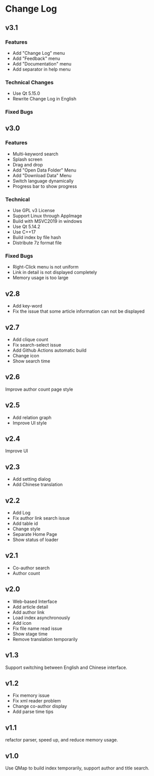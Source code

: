 # Change Log
## v3.1
### Features
* Add "Change Log" menu
* Add "Feedback" menu
* Add "Documentation" menu
* Add separator in help menu

### Technical Changes
* Use Qt 5.15.0
* Rewrite Change Log in English

### Fixed Bugs


## v3.0
### Features
* Multi-keyword search
* Splash screen
* Drag and drop
* Add "Open Data Folder" Menu
* Add "Download Data" Menu
* Switch language dynamically
* Progress bar to show progress

### Technical
* Use GPL v3 License
* Support Linux through AppImage
* Build with MSVC2019 in windows
* Use Qt 5.14.2
* Use C++17
* Build index by file hash
* Distribute 7z format file

### Fixed Bugs
* Right-Click menu is not uniform
* Link in detail is not displayed completely
* Memory usage is too large

## v2.8
* Add key-word
* Fix the issue that some article information can not be displayed

## v2.7
* Add clique count
* Fix search-select issue
* Add Github Actions automatic build
* Change icon
* Show search time

## v2.6
Improve author count page style

## v2.5
* Add relation graph
* Improve UI style

## v2.4
Improve UI

## v2.3
* Add setting dialog
* Add Chinese translation

## v2.2
* Add Log
* Fix author link search issue
* Add table id
* Change style
* Separate Home Page
* Show status of loader

## v2.1
* Co-author search
* Author count

## v2.0
* Web-based Interface
* Add article detail
* Add author link
* Load index asynchronously
* Add icon
* Fix file name read issue
* Show stage time
* Remove translation temporarily

## v1.3
Support switching between English and Chinese interface.

## v1.2
* Fix memory issue
* Fix xml reader problem
* Change co-author display
* Add parse time tips

## v1.1
refactor parser, speed up, and reduce memory usage.

## v1.0
Use QMap to build index temporarily, support author and title search.